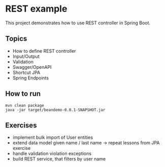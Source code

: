 # REST example
This project demonstrates how to use REST controller in Spring Boot.

## Topics
* How to define REST controller
* Input/Output
* Validation
* Swagger/OpenAPI
* Shortcut JPA
* Spring Endpoints

## How to run

    mvn clean package
    java -jar target/beandemo-0.0.1-SNAPSHOT.jar 

## Exercises
* implement bulk import of User entities
* extend data model given name / last name -> repeat lessons from JPA exercise
* handle validation violation exceptions
* build REST service, that filters by user name